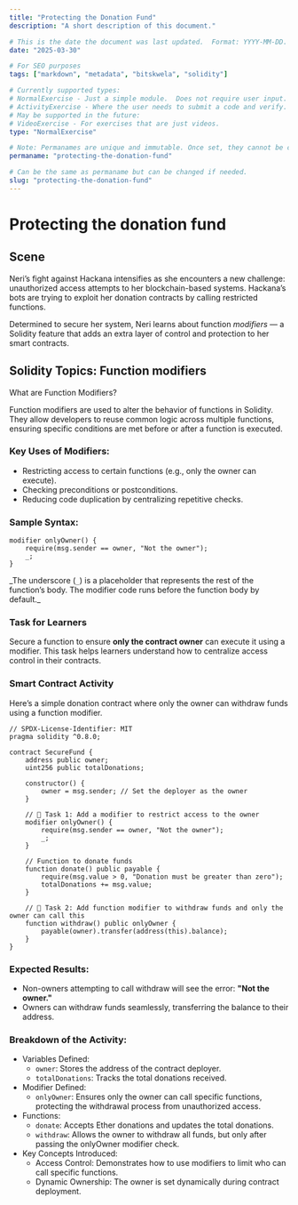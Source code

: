 ```yaml
---
title: "Protecting the Donation Fund"
description: "A short description of this document."

# This is the date the document was last updated.  Format: YYYY-MM-DD.
date: "2025-03-30"

# For SEO purposes
tags: ["markdown", "metadata", "bitskwela", "solidity"]

# Currently supported types:
# NormalExercise - Just a simple module.  Does not require user input.
# ActivityExercise - Where the user needs to submit a code and verify.  As of now, no backend verification.
# May be supported in the future:
# VideoExercise - For exercises that are just videos.
type: "NormalExercise"

# Note: Permanames are unique and immutable. Once set, they cannot be changed.  You may change the filename but not this.
permaname: "protecting-the-donation-fund"

# Can be the same as permaname but can be changed if needed.
slug: "protecting-the-donation-fund"
---
```


# Protecting the donation fund

## Scene

Neri’s fight against Hackana intensifies as she encounters a new challenge: unauthorized access attempts to her blockchain-based systems. Hackana’s bots are trying to exploit her donation contracts by calling restricted functions.

Determined to secure her system, Neri learns about function _modifiers_ — a Solidity feature that adds an extra layer of control and protection to her smart contracts.

## Solidity Topics: Function modifiers

What are Function Modifiers?

Function modifiers are used to alter the behavior of functions in Solidity. They allow developers to reuse common logic across multiple functions, ensuring specific conditions are met before or after a function is executed.

### Key Uses of Modifiers:

- Restricting access to certain functions (e.g., only the owner can execute).
- Checking preconditions or postconditions.
- Reducing code duplication by centralizing repetitive checks.

### Sample Syntax:

```solidity
modifier onlyOwner() {
    require(msg.sender == owner, "Not the owner");
    _;
}
```

_The underscore (`_`) is a placeholder that represents the rest of the function’s body. The modifier code runs before the function body by default.\_

### Task for Learners

Secure a function to ensure **only the contract owner** can execute it using a modifier. This task helps learners understand how to centralize access control in their contracts.

### Smart Contract Activity

Here’s a simple donation contract where only the owner can withdraw funds using a function modifier.

```solidity
// SPDX-License-Identifier: MIT
pragma solidity ^0.8.0;

contract SecureFund {
    address public owner;
    uint256 public totalDonations;

    constructor() {
        owner = msg.sender; // Set the deployer as the owner
    }

    // 🚩 Task 1: Add a modifier to restrict access to the owner
    modifier onlyOwner() {
        require(msg.sender == owner, "Not the owner");
        _;
    }

    // Function to donate funds
    function donate() public payable {
        require(msg.value > 0, "Donation must be greater than zero");
        totalDonations += msg.value;
    }

    // 🚩 Task 2: Add function modifier to withdraw funds and only the owner can call this
    function withdraw() public onlyOwner {
        payable(owner).transfer(address(this).balance);
    }
}
```

### Expected Results:

- Non-owners attempting to call withdraw will see the error: **"Not the owner."**
- Owners can withdraw funds seamlessly, transferring the balance to their address.

### Breakdown of the Activity:

- Variables Defined:
  - `owner`: Stores the address of the contract deployer.
  - `totalDonations`: Tracks the total donations received.
- Modifier Defined:
  - `onlyOwner`: Ensures only the owner can call specific functions, protecting the withdrawal process from unauthorized access.
- Functions:
  - `donate`: Accepts Ether donations and updates the total donations.
  - `withdraw`: Allows the owner to withdraw all funds, but only after passing the onlyOwner modifier check.
- Key Concepts Introduced:
  - Access Control: Demonstrates how to use modifiers to limit who can call specific functions.
  - Dynamic Ownership: The owner is set dynamically during contract deployment.
